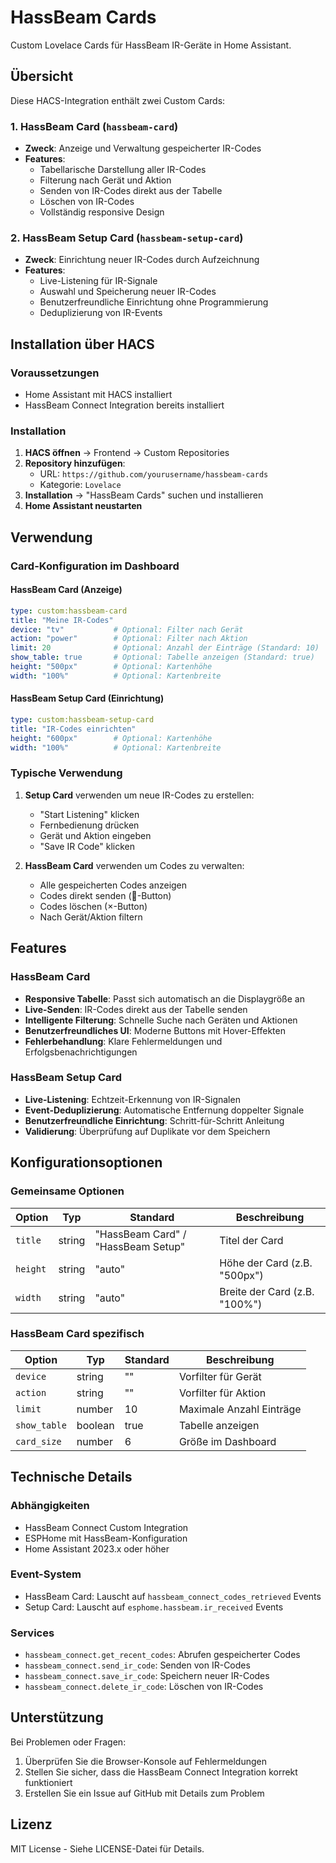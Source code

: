 # HassBeam Cards

Custom Lovelace Cards für HassBeam IR-Geräte in Home Assistant.

## Übersicht

Diese HACS-Integration enthält zwei Custom Cards:

### 1. HassBeam Card (`hassbeam-card`)
- **Zweck**: Anzeige und Verwaltung gespeicherter IR-Codes
- **Features**:
  - Tabellarische Darstellung aller IR-Codes
  - Filterung nach Gerät und Aktion
  - Senden von IR-Codes direkt aus der Tabelle
  - Löschen von IR-Codes
  - Vollständig responsive Design

### 2. HassBeam Setup Card (`hassbeam-setup-card`)
- **Zweck**: Einrichtung neuer IR-Codes durch Aufzeichnung
- **Features**:
  - Live-Listening für IR-Signale
  - Auswahl und Speicherung neuer IR-Codes
  - Benutzerfreundliche Einrichtung ohne Programmierung
  - Deduplizierung von IR-Events

## Installation über HACS

### Voraussetzungen
- Home Assistant mit HACS installiert
- HassBeam Connect Integration bereits installiert

### Installation
1. **HACS öffnen** → Frontend → Custom Repositories
2. **Repository hinzufügen**:
   - URL: `https://github.com/yourusername/hassbeam-cards`
   - Kategorie: `Lovelace`
3. **Installation** → "HassBeam Cards" suchen und installieren
4. **Home Assistant neustarten**

## Verwendung

### Card-Konfiguration im Dashboard

#### HassBeam Card (Anzeige)
```yaml
type: custom:hassbeam-card
title: "Meine IR-Codes"
device: "tv"           # Optional: Filter nach Gerät
action: "power"        # Optional: Filter nach Aktion
limit: 20              # Optional: Anzahl der Einträge (Standard: 10)
show_table: true       # Optional: Tabelle anzeigen (Standard: true)
height: "500px"        # Optional: Kartenhöhe
width: "100%"          # Optional: Kartenbreite
```

#### HassBeam Setup Card (Einrichtung)
```yaml
type: custom:hassbeam-setup-card
title: "IR-Codes einrichten"
height: "600px"        # Optional: Kartenhöhe
width: "100%"          # Optional: Kartenbreite
```

### Typische Verwendung

1. **Setup Card** verwenden um neue IR-Codes zu erstellen:
   - "Start Listening" klicken
   - Fernbedienung drücken
   - Gerät und Aktion eingeben
   - "Save IR Code" klicken

2. **HassBeam Card** verwenden um Codes zu verwalten:
   - Alle gespeicherten Codes anzeigen
   - Codes direkt senden (📡-Button)
   - Codes löschen (×-Button)
   - Nach Gerät/Aktion filtern

## Features

### HassBeam Card
- **Responsive Tabelle**: Passt sich automatisch an die Displaygröße an
- **Live-Senden**: IR-Codes direkt aus der Tabelle senden
- **Intelligente Filterung**: Schnelle Suche nach Geräten und Aktionen
- **Benutzerfreundliches UI**: Moderne Buttons mit Hover-Effekten
- **Fehlerbehandlung**: Klare Fehlermeldungen und Erfolgsbenachrichtigungen

### HassBeam Setup Card
- **Live-Listening**: Echtzeit-Erkennung von IR-Signalen
- **Event-Deduplizierung**: Automatische Entfernung doppelter Signale
- **Benutzerfreundliche Einrichtung**: Schritt-für-Schritt Anleitung
- **Validierung**: Überprüfung auf Duplikate vor dem Speichern

## Konfigurationsoptionen

### Gemeinsame Optionen
| Option | Typ | Standard | Beschreibung |
|--------|-----|----------|-------------|
| `title` | string | "HassBeam Card" / "HassBeam Setup" | Titel der Card |
| `height` | string | "auto" | Höhe der Card (z.B. "500px") |
| `width` | string | "auto" | Breite der Card (z.B. "100%") |

### HassBeam Card spezifisch
| Option | Typ | Standard | Beschreibung |
|--------|-----|----------|-------------|
| `device` | string | "" | Vorfilter für Gerät |
| `action` | string | "" | Vorfilter für Aktion |
| `limit` | number | 10 | Maximale Anzahl Einträge |
| `show_table` | boolean | true | Tabelle anzeigen |
| `card_size` | number | 6 | Größe im Dashboard |

## Technische Details

### Abhängigkeiten
- HassBeam Connect Custom Integration
- ESPHome mit HassBeam-Konfiguration
- Home Assistant 2023.x oder höher

### Event-System
- HassBeam Card: Lauscht auf `hassbeam_connect_codes_retrieved` Events
- Setup Card: Lauscht auf `esphome.hassbeam.ir_received` Events

### Services
- `hassbeam_connect.get_recent_codes`: Abrufen gespeicherter Codes
- `hassbeam_connect.send_ir_code`: Senden von IR-Codes
- `hassbeam_connect.save_ir_code`: Speichern neuer IR-Codes
- `hassbeam_connect.delete_ir_code`: Löschen von IR-Codes

## Unterstützung

Bei Problemen oder Fragen:
1. Überprüfen Sie die Browser-Konsole auf Fehlermeldungen
2. Stellen Sie sicher, dass die HassBeam Connect Integration korrekt funktioniert
3. Erstellen Sie ein Issue auf GitHub mit Details zum Problem

## Lizenz

MIT License - Siehe LICENSE-Datei für Details.
